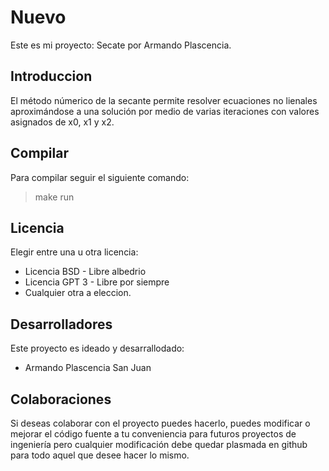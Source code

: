 # Nuevo

Este es mi proyecto: Secate por Armando Plascencia.

## Introduccion

El método númerico de la secante permite resolver ecuaciones no lienales aproximándose a una solución 
por medio de varias iteraciones con valores asignados de x0, x1 y x2.

## Compilar
Para compilar seguir el siguiente comando:

> make run

## Licencia
Elegir entre una u otra licencia:

- Licencia BSD - Libre albedrio
- Licencia GPT 3 - Libre por siempre
- Cualquier otra a eleccion.

## Desarrolladores 

Este proyecto es ideado y desarrallodado:

- Armando Plascencia San Juan

## Colaboraciones

Si deseas colaborar con el proyecto puedes hacerlo, puedes modificar o mejorar el código fuente a tu conveniencia para futuros proyectos de ingeniería pero cualquier modificación debe quedar plasmada en github 
para todo aquel que desee hacer lo mismo.

